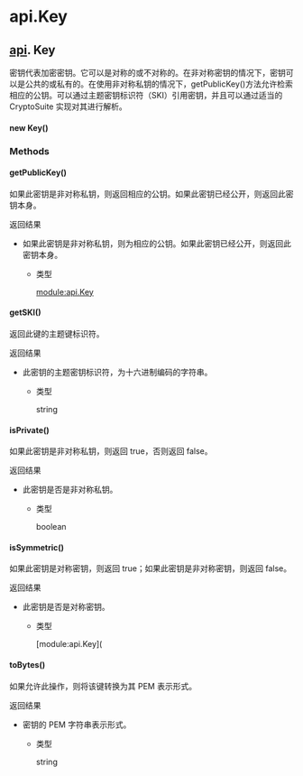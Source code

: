 # api.Key

## [api](https://hyperledger.github.io/fabric-sdk-node/release-1.4/module-api.html). Key

密钥代表加密密钥。它可以是对称的或不对称的。在非对称密钥的情况下，密钥可以是公共的或私有的。在使用非对称私钥的情况下，getPublicKey()方法允许检索相应的公钥。可以通过主题密钥标识符（SKI）引用密钥，并且可以通过适当的 CryptoSuite 实现对其进行解析。

#### new Key()

### Methods

#### getPublicKey()

如果此密钥是非对称私钥，则返回相应的公钥。如果此密钥已经公开，则返回此密钥本身。

返回结果

- 如果此密钥是非对称私钥，则为相应的公钥。如果此密钥已经公开，则返回此密钥本身。

  - 类型

    [module:api.Key](https://hyperledger.github.io/fabric-sdk-node/release-1.4/module-api.Key.html)

#### getSKI()

返回此键的主题键标识符。

返回结果

- 此密钥的主题密钥标识符，为十六进制编码的字符串。

  - 类型

    string

#### isPrivate()

如果此密钥是非对称私钥，则返回 true，否则返回 false。

返回结果

- 此密钥是否是非对称私钥。

  - 类型

    boolean

#### isSymmetric()

如果此密钥是对称密钥，则返回 true；如果此密钥是非对称密钥，则返回 false。

返回结果

- 此密钥是否是对称密钥。

  - 类型

    [module:api.Key](

#### toBytes()

如果允许此操作，则将该键转换为其 PEM 表示形式。

返回结果

- 密钥的 PEM 字符串表示形式。

  - 类型

    string
